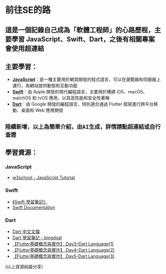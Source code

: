 # 前往SE的路
這是一個記錄自己成為「軟體工程師」的心路歷程，主要學習 JavaScript、Swift、Dart，之後有相關專案會使用超連結
---
## 主要學習：
- **[JavaScript](https://developer.mozilla.org/zh-TW/docs/Web/JavaScript)**：是一種主要用於網頁開發的程式語言，可以在瀏覽器和伺服器上運行，為網站提供動態和互動功能
- **[Swift](https://www.swift.org/)**：由 Apple 開發的現代編程語言，主要用於構建 iOS、macOS、watchOS 和 tvOS 應用，以其高性能和安全性著稱
- **[Dart](https://dart.dev/)**：由 Google 開發的編程語言，特別適合通過 Flutter 框架進行跨平台移動、桌面和 Web 應用開發

`陸續新增，以上為簡單介紹，由AI生成，詳情請點超連結或自行查證`
---
## 學習資源：

### JavaScript
- [w3school - JavaScript Tutorial](https://www.w3schools.com/js/default.asp)

### Swift
- [《Swift 學習筆記》](https://hugolu.gitbooks.io/learn-swift/content/Basic/index.html)
- [Swift Documentation](https://docs.swift.org/swift-book/documentation/the-swift-programming-language/)

### Dart
- [Dart 中文文檔](https://dart.tw.gh.miniasp.com/guides/)
- [Dart 學習筆記 - bingdoal](https://hackmd.io/@bingdoal/r1TNK8oNb)
- [【Flutter基礎概念與實作】 Day3–Dart Language(1)](https://ithelp.ithome.com.tw/articles/10215198)
- [【Flutter基礎概念與實作】 Day4–Dart Language(2)](https://ithelp.ithome.com.tw/articles/10215205)
- [【Flutter基礎概念與實作】 Day5–Dart Language(3)](https://ithelp.ithome.com.tw/articles/10215207)

(以上資源純屬分享)